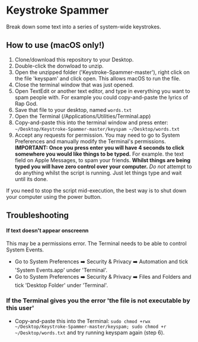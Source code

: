 # Keystroke Spammer
Break down some text into a series of system-wide keystrokes.

## How to use (macOS only!)

1. Clone/download this repository to your Desktop.
2. Double-click the donwload to unzip.
3. Open the unzipped folder ('Keystroke-Spammer-master'), right click on the file 'keyspam' and click open. This allows macOS to run the file.
4. Close the terminal window that was just opened.
3. Open TextEdit or another text editor, and type in everything you want to spam people with. For example you could copy-and-paste the lyrics of Rap God.
4. Save that file to your desktop, named `words.txt`
5. Open the Terminal (/Applications/Utilities/Terminal.app)
6. Copy-and-paste this into the terminal window and press enter: `~/Desktop/Keystroke-Spammer-master/keyspam ~/Desktop/words.txt`
7. Accept any requests for permission. You may need to go to System Preferences and manually modify the Terminal's permissions.  
**IMPORTANT: Once you press enter you will have 4 seconds to click somewhere you would like things to be typed.** For example. the text field on Apple Messages, to spam your friends.
**Whilst things are being typed you will have zero control over your computer.** *Do not* attempt to do anything whilst the script is running. Just let things type and wait until its done.

If you need to stop the script mid-execution, the best way is to shut down your computer using the power button.


## Troubleshooting

#### If text doesn't appear onscreenn

This may be a permissions error. The Terminal needs to be able to control System Events.

- Go to System Preferences ➡️ Security & Privacy ➡️ Automation and tick 'System Events.app' under 'Terminal'.
- Go to System Preferences ➡️ Security & Privacy ➡️ Files and Folders and tick 'Desktop Folder' under 'Terminal'.

### If the Terminal gives you the error 'the file is not executable by this user'
- Copy-and-paste this into the Terminal: `sudo chmod +rwx ~/Desktop/Keystroke-Spammer-master/keyspam; sudo chmod +r ~/Desktop/words.txt` and try running keyspam again (step 6).
 
